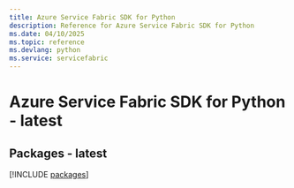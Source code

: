 ```yaml
---
title: Azure Service Fabric SDK for Python
description: Reference for Azure Service Fabric SDK for Python
ms.date: 04/10/2025
ms.topic: reference
ms.devlang: python
ms.service: servicefabric
---
```

# Azure Service Fabric SDK for Python - latest
## Packages - latest
[!INCLUDE [packages](service-fabric-index.md)]